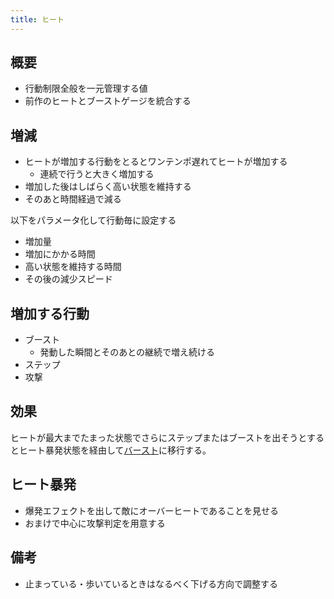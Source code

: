 ```yaml
---
title: ヒート
---
```


## 概要
* 行動制限全般を一元管理する値
* 前作のヒートとブーストゲージを統合する

## 増減
* ヒートが増加する行動をとるとワンテンポ遅れてヒートが増加する
    * 連続で行うと大きく増加する
* 増加した後はしばらく高い状態を維持する
* そのあと時間経過で減る

以下をパラメータ化して行動毎に設定する
* 増加量
* 増加にかかる時間
* 高い状態を維持する時間
* その後の減少スピード

## 増加する行動
* ブースト
    * 発動した瞬間とそのあとの継続で増え続ける
* ステップ
* 攻撃

## 効果
ヒートが最大までたまった状態でさらにステップまたはブーストを出そうとするとヒート暴発状態を経由して[バースト](0202_burst.md)に移行する。

## ヒート暴発
* 爆発エフェクトを出して敵にオーバーヒートであることを見せる
* おまけで中心に攻撃判定を用意する

## 備考
* 止まっている・歩いているときはなるべく下げる方向で調整する
